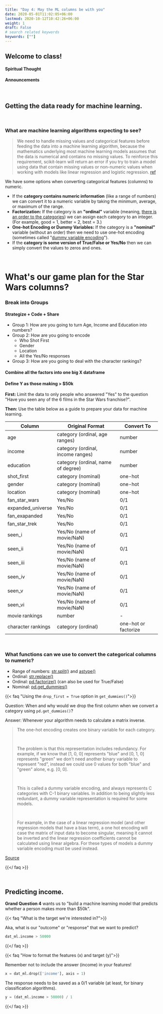 ```yaml
---
title: "Day 4: May the ML columns be with you"
date: 2020-05-01T11:02:05+06:00
lastmod: 2020-10-12T10:42:26+06:00
weight: 1
draft: False
# search related keywords
keywords: [""]
---
```


## Welcome to class!

#### Spiritual Thought

#### Announcements

<br>

## Getting the data ready for machine learning.

<br>

### What are machine learning algorithms expecting to see?

> We need to handle missing values and categorical features before feeding the data into a machine learning algorithm, because the mathematics underlying most machine learning models assumes that the data is numerical and contains no missing values. To reinforce this requirement, scikit-learn will return an error if you try to train a model using data that contain missing values or non-numeric values when working with models like linear regression and logistic regression. [ref](https://www.dataquest.io/blog/machine-learning-preparing-data/)

We have some options when converting categorical features (columns) to numeric.

- If the **category contains numeric information** (like a range of numbers) we can convert it to a  numeric variable by taking the minimum, average, or maximum of the range.
- **Factorization:** If the category is an **"ordinal"** variable (meaning, [there is an order to the categories](https://www.questionpro.com/blog/nominal-ordinal-interval-ratio/#:~:text=Nominal%20scale%20is%20a%20naming,each%20of%20its%20variable%20options.)) we can assign each category to an integer. (For example, good = 1, better = 2, best = 3.) 
- **One-hot Encoding or Dummy Variables:** If the category is a **"nominal"** variable (without an order) then we need to use one-hot encoding (sometimes called "[dummy variable encoding](https://machinelearningmastery.com/one-hot-encoding-for-categorical-data/)").
- If the **category is some version of True/False or Yes/No** then we can simply convert the values to zeros and ones.

<br>

# What's our game plan for the Star Wars columns?

### Break into Groups

#### Strategize + Code + Share

- Group 1:  How are you going to turn Age, Income and Education into numbers?
- Group 2:  How are you going to encode 
    - Who Shot First
    - Gender
    - Location
    - All the Yes/No responses
- Group 3:  How are you going to deal with the character rankings?  

#### Combine all the factors into one big X dataframe
#### Define Y as those making > $50k

**First:** Limit the data to only people who answered "Yes" to the question "Have you seen any of the 6 films in the Star Wars franchise?".

**Then:** Use the table below as a guide to prepare your data for machine learning.

| Column            | Original Format                    | Convert To |
|-------------------|------------------------------------|------------|
| age               | category (ordinal, age ranges)     | number     |
| income            | category (ordinal, income ranges)  | number     |
| education         | category (ordinal, name of degree) | number     |
| shot_first        | category (nominal)                 | one-hot    |
| gender            | category (nominal)                 | one-hot    |
| location          | category (nominal)                 | one-hot    |
| fan_star_wars     | Yes/No                             | 0/1        |
| expanded_universe | Yes/No                             | 0/1        |
| fan_exapanded     | Yes/No                             | 0/1        |
| fan_star_trek     | Yes/No                             | 0/1        |
| seen_i            | Yes/No (name of movie/NaN)         | 0/1        |
| seen_ii           | Yes/No (name of movie/NaN)         | 0/1        |
| seen_iii          | Yes/No (name of movie/NaN)         | 0/1        |
| seen_iv           | Yes/No (name of movie/NaN)         | 0/1        |
| seen_v            | Yes/No (name of movie/NaN)         | 0/1        |
| seen_vi           | Yes/No (name of movie/NaN)         | 0/1        |
| movie rankings    | number                             | -          |
| character rankings| category (ordinal)                 | one-hot or factorize |

<br>

### What functions can we use to convert the categorical columns to numeric?

- Range of numbers: [str.split()](https://pandas.pydata.org/pandas-docs/stable/reference/api/pandas.Series.str.split.html) and [astype()](https://pandas.pydata.org/pandas-docs/stable/reference/api/pandas.DataFrame.astype.html)
- Ordinal: [str.replace()](https://pandas.pydata.org/pandas-docs/stable/reference/api/pandas.Series.str.replace.html)
- Ordinal: [pd.factorize()](https://pandas.pydata.org/pandas-docs/stable/reference/api/pandas.factorize.html) (can also be used for True/False)
- Nominal: [pd.get_dummies()](https://pandas.pydata.org/pandas-docs/stable/reference/api/pandas.get_dummies.html)

{{< faq "Using the `drop_first = True` option in `get_dummies()`">}}

Question: When and why would we drop the first column when we convert a category using `pd.get_dummies()`?

Answer: Whenever your algorithm needs to calculate a matrix inverse.

> The one-hot encoding creates one binary variable for each category.
>
> <br>
>
> The problem is that this representation includes redundancy. For example, if we know that [1, 0, 0] represents "blue" and [0, 1, 0] represents "green" we don't need another binary variable to represent "red", instead we could use 0 values for both "blue" and "green" alone, e.g. [0, 0].
>
> <br>
>
> This is called a dummy variable encoding, and always represents C categories with C-1 binary variables. In addition to being slightly less redundant, a dummy variable representation is required for some models.
>
> <br>
>
> For example, in the case of a linear regression model (and other regression models that have a bias term), a one hot encoding will case the matrix of input data to become singular, meaning it cannot be inverted and the linear regression coefficients cannot be calculated using linear algebra. For these types of models a dummy variable encoding must be used instead.

[Source](https://machinelearningmastery.com/one-hot-encoding-for-categorical-data/)

{{</ faq >}}

<br>

<!--------------------------------------------
### Let's get started!

Begin by filtering the data.

```python
dat = starwars_data.query('have_seen_any == "Yes"')
dat.shape
```
And then convert the age, income, and education categories into numbers.

```python
# Create a column that converts the income ranges to a number.
(dat.age
    .str.split("-", expand = True)
    .rename(columns = {0: 'age_min', 1: 'age_max'})
    .apply(lambda x: x.str.replace("> ", ""))
    .astype('float')
    .age_min)
```
You can combine the different features (columns) together using [pd.concat()](https://pandas.pydata.org/pandas-docs/stable/reference/api/pandas.concat.html).

```python
dat_numeric = pd.concat([
    (dat.age
        .str.split("-", expand = True)
        .rename(columns = {0: 'age_min', 1: 'age_max'})
        .apply(lambda x: x.str.replace("> ", ""))
        .astype('float').age_min),
    (dat.household_income
        .str.split("-", expand = True)
        .rename(columns = {0: 'income_min', 1: 'income_max'})
        .apply(lambda x: x.str.replace("\$|,|\+", ""))
        .astype('float').income_min),
    (dat.education
        .str.replace('Less than high school degree', '9')
        .str.replace('High school degree', '12')
        .str.replace('Some college or Associate degree', '14')
        .str.replace('Bachelor degree', '16')
        .str.replace('Graduate degree', '20')
        .astype('float'))], 
    axis = 1
)
```
Use `pd.get_dummies()` or other functions from these slides to finish preparing the columns for machine learning. Below is one example witih `pd.get_dummies()`. What difference does the `drop_first` option make?

```python
dat_onehot = pd.get_dummies(dat.filter(['shot_first']))

dat_onehot = pd.get_dummies(dat.filter(['shot_first']), drop_first = True)
```

When you're done, you can use `pd.concat()` again to combine all your features.

```python
dat_ml = pd.concat([
    # all of the movie rankings (already numbers, no conversion needed),
    # age, income, and education variables
    # all the "one-hot" encoded variables
    # all the 0/1 encoded variables
    ], axis = 1).dropna()
```

<br>
----------------------------------------->

## Predicting income.

**Grand Question 4** wants us to "build a machine learning model that predicts whether a person makes more than $50k".

{{< faq "What is the target we're interested in?">}}

Aka, what is our "outcome" or "response" that we want to predict?

```python
dat_ml.income > 50000
```

{{</ faq >}}

{{< faq "How to format the features (x) and target (y)">}}

Remember not to include the answer (income) in your features!

```python
x = dat_ml.drop(['income'], axis = 1)
```
The response needs to be saved as a 0/1 variable (at least, for binary classification algorithms).

```python
y = (dat_ml.income > 50000) / 1
```

{{</ faq >}}

<!-------------------------------------------------
{{< faq "One example of a model">}}

First we need to build and train the model.

```python
from sklearn.model_selection import train_test_split
from sklearn.tree import DecisionTreeClassifier
from sklearn.tree import export_text

# split the data (x) and response (y) into training and testing sets
x_train, x_test, y_train, y_test = train_test_split(x, y, test_size = .33, random_state = 2020)  

# build and train the model
decision_tree = DecisionTreeClassifier(random_state=0, max_depth=5)
decision_tree = decision_tree.fit(x_train, y_train)

# what does the decision tree look like?
r = export_text(decision_tree, feature_names=x_train.columns.to_list())
print(r)
```

Then we can test it to see how well it does.

```python
from sklearn import metrics

# make predictions with the test data
predict_y = decision_tree.predict(x_test)

# how well did our model do?
metrics.plot_confusion_matrix(decision_tree, x_test, y_test)
print(metrics.accuracy_score(y_test, predict_y))
```
{{</ faq >}}
----------------------------------------------->

<br>
